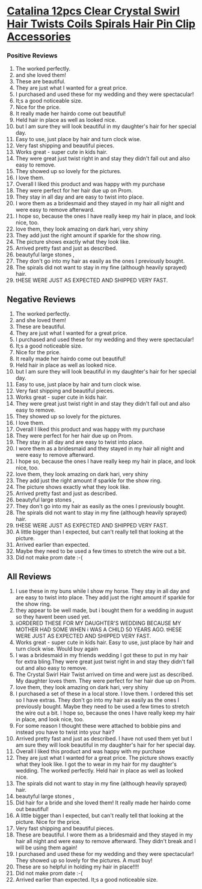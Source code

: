 # [Catalina 12pcs Clear Crystal Swirl Hair Twists Coils Spirals Hair Pin Clip Accessories](https://products.checkmycream.com/products/Catalina-12pcs-Clear-Crystal-Swirl-Hair-Twists-Coils-Spirals-Hair-Pin-Clip-Accessories.html)

### Positive Reviews

<ol>
      <li>The worked perfectly.</li>
      <li>and she loved them!  </li>
      <li>These are beautiful.</li>
      <li>They are just what I wanted for a great price.</li>
      <li>I purchased and used these for my wedding and they were spectacular!</li>
      <li>It;s a good noticeable size.</li>
      <li>Nice for the price.</li>
      <li>It really made her hairdo come out beautiful!</li>
      <li>Held hair in place as well as looked nice.</li>
      <li>but I am sure they will look beautiful in my daughter&#x27;s hair for her special day.</li>
      <li>Easy to use, just place by hair and turn clock wise.</li>
      <li>Very fast shipping and beautiful pieces.</li>
      <li>Works great - super cute in kids hair.</li>
      <li>They were great just twist right in and stay they didn&#x27;t fall out and also easy to remove.</li>
      <li>They showed up so lovely for the pictures.  </li>
      <li>I love them.</li>
      <li>Overall I liked this product and was happy with my purchase</li>
      <li>They were perfect for her hair due up on Prom.</li>
      <li>They stay in all day and are easy to twist into place.</li>
      <li>I wore them as a bridesmaid and they stayed in my hair all night and were easy to remove afterward.</li>
      <li>I hope so, because the ones I have really keep my hair in place, and look nice, too.</li>
      <li>love them, they look amazing on dark hari, very shiny</li>
      <li>They add just the right amount if sparkle for the show ring.</li>
      <li>The picture shows exactly what they look like.</li>
      <li>Arrived pretty fast and just as described.</li>
      <li>beautyful large stones ,</li>
      <li>They don&#x27;t go into my hair as easily as the ones I previously bought.</li>
      <li>The spirals did not want to stay in my fine (although heavily sprayed) hair.</li>
      <li>tHESE WERE JUST AS EXPECTED AND SHIPPED VERY FAST.</li>
</ol>


<h2>Negative Reviews</h2>
<ol>
<li> The worked perfectly.</li>
<li> and she loved them!  </li>
<li> These are beautiful.</li>
<li> They are just what I wanted for a great price.</li>
<li> I purchased and used these for my wedding and they were spectacular!</li>
<li> It;s a good noticeable size.</li>
<li> Nice for the price.</li>
<li> It really made her hairdo come out beautiful!</li>
<li> Held hair in place as well as looked nice.</li>
<li> but I am sure they will look beautiful in my daughter&#x27;s hair for her special day.</li>
<li> Easy to use, just place by hair and turn clock wise.</li>
<li> Very fast shipping and beautiful pieces.</li>
<li> Works great - super cute in kids hair.</li>
<li> They were great just twist right in and stay they didn&#x27;t fall out and also easy to remove.</li>
<li> They showed up so lovely for the pictures.  </li>
<li> I love them.</li>
<li> Overall I liked this product and was happy with my purchase</li>
<li> They were perfect for her hair due up on Prom.</li>
<li> They stay in all day and are easy to twist into place.</li>
<li> I wore them as a bridesmaid and they stayed in my hair all night and were easy to remove afterward.</li>
<li> I hope so, because the ones I have really keep my hair in place, and look nice, too.</li>
<li> love them, they look amazing on dark hari, very shiny</li>
<li> They add just the right amount if sparkle for the show ring.</li>
<li> The picture shows exactly what they look like.</li>
<li> Arrived pretty fast and just as described.</li>
<li> beautyful large stones ,</li>
<li> They don&#x27;t go into my hair as easily as the ones I previously bought.</li>
<li> The spirals did not want to stay in my fine (although heavily sprayed) hair.</li>
<li> tHESE WERE JUST AS EXPECTED AND SHIPPED VERY FAST.</li>
<li> A little bigger than I expected, but can&#x27;t really tell that looking at the picture.  </li>
<li> Arrived earlier than expected.</li>
<li> Maybe they need to be used a few times to stretch the wire out a bit.</li>
<li> Did not make prom date :-(</li>
</ol>

<h2>All Reviews</h2>

<ol>
    <li> I use these in my buns while I show my horse.  They stay in all day and are easy to twist into place. They add just the right amount if sparkle for the show ring.</li>
    <li> they appear to be well made, but i bought them for a wedding in august so they havent been used yet.</li>
    <li> iiORDERED THESE FOR MY DAUGHTER&#x27;S WEDDING BECAUSE MY MOTHER HAD SOME WHEN i WAS A CHILD 50 YEARS AGO.  tHESE WERE JUST AS EXPECTED AND SHIPPED VERY FAST.</li>
    <li> Works great - super cute in kids hair. Easy to use, just place by hair and turn clock wise. Would buy again</li>
    <li> I was a bridesmaid in my friends wedding I got these to put in my hair for extra bling.They were great just twist right in and stay they didn&#x27;t fall out and also easy to remove.</li>
    <li> The Crystal Swirl Hair Twist arrived on time and were just as described.  My daughter loves them.  They were perfect for her hair due up on Prom.</li>
    <li> love them, they look amazing on dark hari, very shiny</li>
    <li> I purchased a set of these in a local store. I love them. I ordered this set so I have extras. They don&#x27;t go into my hair as easily as the ones I previously bought. Maybe they need to be used a few times to stretch the wire out a bit. I hope so, because the ones I have really keep my hair in place, and look nice, too.</li>
    <li> For some reason I thought these were attached to bobbie pins and instead you have to twist into your hair?</li>
    <li> Arrived pretty fast and just as described. I have not used them yet but I am sure they will look beautiful in my daughter&#x27;s hair for her special day.</li>
    <li> Overall I liked this product and was happy with my purchase</li>
    <li> They are just what I wanted for a great price. The picture shows exactly what they look like. I got the to wear in my hair for my daughter&#x27;s wedding. The worked perfectly. Held hair in place as well as looked nice.</li>
    <li> The spirals did not want to stay in my fine (although heavily sprayed) hair.</li>
    <li> beautyful large stones ,</li>
    <li> Did hair for a bride and she loved them!  It really made her hairdo come out beautiful!</li>
    <li> A little bigger than I expected, but can&#x27;t really tell that looking at the picture.  Nice for the price.</li>
    <li> Very fast shipping and beautiful pieces.</li>
    <li> These are beautiful. I wore them as a bridesmaid and they stayed in my hair all night and were easy to remove afterward. They didn&#x27;t break and I will be using them again!</li>
    <li> I purchased and used these for my wedding and they were spectacular! They showed up so lovely for the pictures.  A must buy!</li>
    <li> These are so helpful in holding my hair in place!!!!</li>
    <li> Did not make prom date :-(</li>
    <li> Arrived earlier than expected. It;s a good noticeable size.</li>
</ol>




